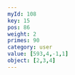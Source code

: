 ```yaml
---
myId: 108
key: 15
pos: 86
weight: 2
primes: 90
category: user
value: [593,4,-1,1]
object: [2,3,4]
---
```

